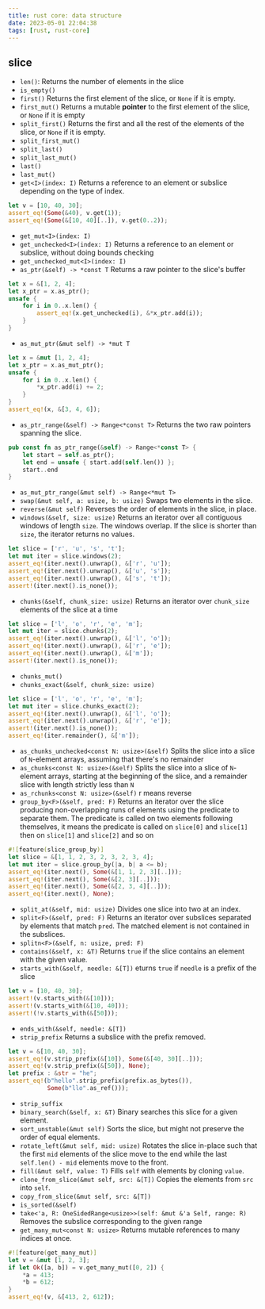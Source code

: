 ```yaml
---
title: rust core: data structure
date: 2023-05-01 22:04:38
tags: [rust, rust-core]
---
```


## slice
- `len()`: Returns the number of elements in the slice
- `is_empty()`
- `first()` Returns the first element of the slice, or `None` if it is empty.
- `first_mut()` Returns a mutable **pointer** to the first element of the slice, or `None` if it is empty
- `split_first()` Returns the first and all the rest of the elements of the slice, or `None` if it is empty.
- `split_first_mut()` 
- `split_last()`
- `split_last_mut()`
- `last()`
- `last_mut()`
- `get<I>(index: I)` Returns a reference to an element or subslice depending on the type of index.
```rust
let v = [10, 40, 30];
assert_eq!(Some(&40), v.get(1));
assert_eq!(Some(&[10, 40][..]), v.get(0..2));
```
- `get_mut<I>(index: I)`
- `get_unchecked<I>(index: I)` Returns a reference to an element or subslice, without doing bounds checking
- `get_unchecked_mut<I>(index: I)`
- `as_ptr(&self) -> *const T` Returns a raw pointer to the slice's buffer
```rust
let x = &[1, 2, 4];
let x_ptr = x.as_ptr();
unsafe {
    for i in 0..x.len() {
        assert_eq!(x.get_unchecked(i), &*x_ptr.add(i));
    }
}
```
- `as_mut_ptr(&mut self) -> *mut T` 
```rust
let x = &mut [1, 2, 4];
let x_ptr = x.as_mut_ptr();
unsafe {
    for i in 0..x.len() {
        *x_ptr.add(i) += 2;
    }
}
assert_eq!(x, &[3, 4, 6]);
```
- `as_ptr_range(&self) -> Range<*const T>` Returns the two raw pointers spanning the slice.
```rust
pub const fn as_ptr_range(&self) -> Range<*const T> {
    let start = self.as_ptr();
    let end = unsafe { start.add(self.len()) };
    start..end
}
```
- `as_mut_ptr_range(&mut self) -> Range<*mut T>`
- `swap(&mut self, a: usize, b: usize)` Swaps two elements in the slice.
- `reverse(&mut self)` Reverses the order of elements in the slice, in place.
- `windows(&self, size: usize)` Returns an iterator over all contiguous windows of length `size`. The windows overlap. If the slice is shorter than `size`, the iterator returns no values.
```rust
let slice = ['r', 'u', 's', 't'];
let mut iter = slice.windows(2);
assert_eq!(iter.next().unwrap(), &['r', 'u']);
assert_eq!(iter.next().unwrap(), &['u', 's']);
assert_eq!(iter.next().unwrap(), &['s', 't']);
assert!(iter.next().is_none());
```
- `chunks(&self, chunk_size: usize)` Returns an iterator over `chunk_size` elements of the slice at a time
```rust
let slice = ['l', 'o', 'r', 'e', 'm'];
let mut iter = slice.chunks(2);
assert_eq!(iter.next().unwrap(), &['l', 'o']);
assert_eq!(iter.next().unwrap(), &['r', 'e']);
assert_eq!(iter.next().unwrap(), &['m']);
assert!(iter.next().is_none());
```
- `chunks_mut()`
- `chunks_exact(&self, chunk_size: usize)`
```rust
let slice = ['l', 'o', 'r', 'e', 'm'];
let mut iter = slice.chunks_exact(2);
assert_eq!(iter.next().unwrap(), &['l', 'o']);
assert_eq!(iter.next().unwrap(), &['r', 'e']);
assert!(iter.next().is_none());
assert_eq!(iter.remainder(), &['m']);
```
- `as_chunks_unchecked<const N: usize>(&self)` Splits the slice into a slice of `N`-element arrays, assuming that there's no remainder
- `as_chunks<const N: usize>(&self)` Splits the slice into a slice of `N`-element arrays, starting at the beginning of the slice, and a remainder slice with length strictly less than `N`
- `as_rchunks<const N: usize>(&self)` r means reverse
- `group_by<F>(&self, pred: F)` Returns an iterator over the slice producing non-overlapping runs of elements using the predicate to separate them. The predicate is called on two elements following themselves, it means the predicate is called on `slice[0]` and `slice[1]` then on `slice[1]` and `slice[2]` and so on
```rust
#![feature(slice_group_by)]
let slice = &[1, 1, 2, 3, 2, 3, 2, 3, 4];
let mut iter = slice.group_by(|a, b| a <= b);
assert_eq!(iter.next(), Some(&[1, 1, 2, 3][..]));
assert_eq!(iter.next(), Some(&[2, 3][..]));
assert_eq!(iter.next(), Some(&[2, 3, 4][..]));
assert_eq!(iter.next(), None);
```
- `split_at(&self, mid: usize)` Divides one slice into two at an index.
- `split<F>(&self, pred: F)` Returns an iterator over subslices separated by elements that match `pred`. The matched element is not contained in the subslices.
- `splitn<F>(&self, n: usize, pred: F)` 
- `contains(&self, x: &T)` Returns `true` if the slice contains an element with the given value.
- `starts_with(&self, needle: &[T])` eturns `true` if `needle` is a prefix of the slice
```rust
let v = [10, 40, 30];
assert!(v.starts_with(&[10]));
assert!(v.starts_with(&[10, 40]));
assert!(!v.starts_with(&[50]));
```
- `ends_with(&self, needle: &[T])` 
- `strip_prefix` Returns a subslice with the prefix removed.
```rust
let v = &[10, 40, 30];
assert_eq!(v.strip_prefix(&[10]), Some(&[40, 30][..]));
assert_eq!(v.strip_prefix(&[50]), None);
let prefix : &str = "he";
assert_eq!(b"hello".strip_prefix(prefix.as_bytes()),
           Some(b"llo".as_ref()));
```
- `strip_suffix`
- `binary_search(&self, x: &T)`  Binary searches this slice for a given element.
- `sort_unstable(&mut self)` Sorts the slice, but might not preserve the order of equal elements.
- `rotate_left(&mut self, mid: usize)` Rotates the slice in-place such that the first `mid` elements of the slice move to the end while the last `self.len() - mid` elements move to the front.
- `fill(&mut self, value: T)` Fills `self` with elements by cloning `value`.
- `clone_from_slice(&mut self, src: &[T])` Copies the elements from `src` into `self`.
- `copy_from_slice(&mut self, src: &[T])` 
- `is_sorted(&self)` 
- `take<'a, R: OneSidedRange<usize>>(self: &mut &'a Self, range: R)` Removes the subslice corresponding to the given range
- `get_many_mut<const N: usize>` Returns mutable references to many indices at once.
```rust
#![feature(get_many_mut)]
let v = &mut [1, 2, 3];
if let Ok([a, b]) = v.get_many_mut([0, 2]) {
    *a = 413;
    *b = 612;
}
assert_eq!(v, &[413, 2, 612]);
```
